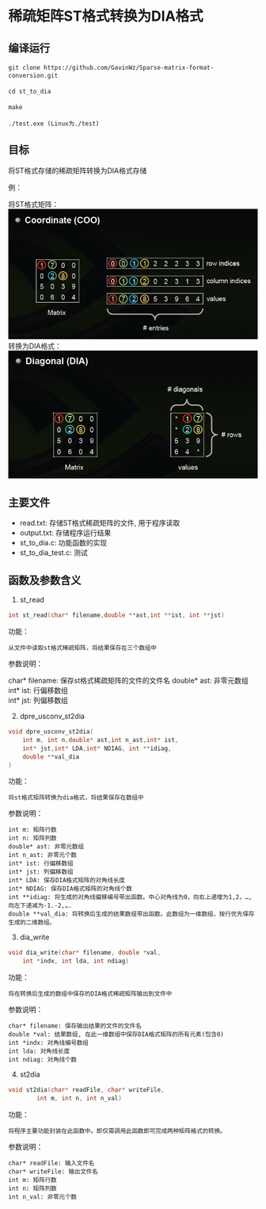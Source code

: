 # 稀疏矩阵ST格式转换为DIA格式

## 编译运行

```
git clone https://github.com/GavinWz/Sparse-matrix-format-conversion.git

cd st_to_dia

make

./test.exe (Linux为./test)
```
## 目标

将ST格式存储的稀疏矩阵转换为DIA格式存储

例：  

将ST格式矩阵：  
![st](./Pictures/st.png)
转换为DIA格式：  
![dia](./Pictures/dia.png)

## 主要文件

* read.txt: 存储ST格式稀疏矩阵的文件, 用于程序读取
* output.txt: 存储程序运行结果
* st_to_dia.c: 功能函数的实现
* st_to_dia_test.c: 测试

## 函数及参数含义
1. st_read
```c
int st_read(char* filename,double **ast,int **ist, int **jst)
```
功能：

    从文件中读取st格式稀疏矩阵，将结果保存在三个数组中

参数说明：

char* filename: 保存st格式稀疏矩阵的文件的文件名
double* ast: 非零元数组  
int* ist: 行偏移数组  
int* jst: 列偏移数组  


2. dpre_usconv_st2dia
```c
void dpre_usconv_st2dia(
    int m, int n,double* ast,int n_ast,int* ist,
    int* jst,int* LDA,int* NDIAG, int **idiag, 
    double **val_dia
)
```
功能：

    将st格式矩阵转换为dia格式，将结果保存在数组中

参数说明：

    int m: 矩阵行数  
    int n: 矩阵列数  
    double* ast: 非零元数组  
    int n_ast: 非零元个数  
    int* ist: 行偏移数组  
    int* jst: 列偏移数组    
    int* LDA: 保存DIA格式矩阵的对角线长度  
    int* NDIAG: 保存DIA格式矩阵的对角线个数  
    int **idiag: 将生成的对角线偏移编号带出函数。中心对角线为0，向右上递增为1,2，…,向左下递减为-1.-2,….  
    double **val_dia: 将转换后生成的结果数组带出函数。此数组为一维数组，按行优先保存生成的二维数组。

3. dia_write
```c
void dia_write(char* filename, double *val, 
    int *indx, int lda, int ndiag)
```
功能：

    将在转换后生成的数组中保存的DIA格式稀疏矩阵输出到文件中

参数说明：

    char* filename: 保存输出结果的文件的文件名
    double *val: 结果数组, 在此一维数组中保存DIA格式矩阵的所有元素(包含0)
    int *indx: 对角线编号数组
    int lda: 对角线长度
    int ndiag: 对角线个数

4. st2dia
```c
void st2dia(char* readFile, char* writeFile, 
        int m, int n, int n_val)
```
功能：
    
    将程序主要功能封装在此函数中。即仅需调用此函数即可完成两种矩阵格式的转换。

参数说明：

    char* readFile: 输入文件名
    char* writeFile: 输出文件名
    int m: 矩阵行数
    int n: 矩阵列数
    int n_val: 非零元个数

